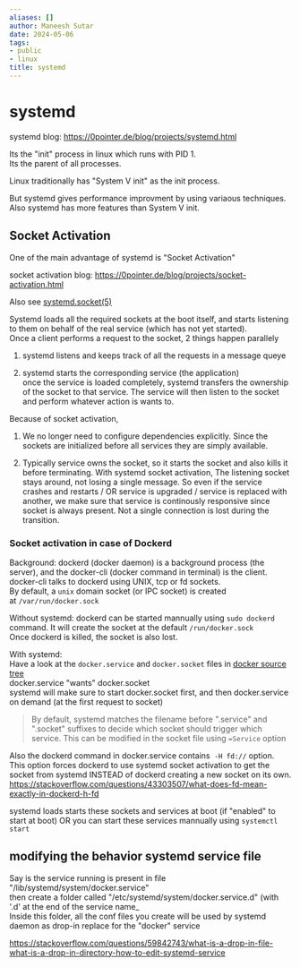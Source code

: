 ```yaml
---
aliases: []
author: Maneesh Sutar
date: 2024-05-06
tags:
- public
- linux
title: systemd
---
```


# systemd

systemd blog: <https://0pointer.de/blog/projects/systemd.html>

Its the "init" process in linux which runs with PID 1.  
Its the parent of all processes.

Linux traditionally has "System V init" as the init process.

But systemd gives performance improvment by using variaous techniques. Also systemd has more features than System V init.

## Socket Activation

One of the main advantage of systemd is "Socket Activation"

socket activation blog: <https://0pointer.de/blog/projects/socket-activation.html>

Also see [systemd.socket(5)](https://manpages.debian.org/testing/systemd/systemd.socket.5.en.html)

Systemd loads all the required sockets at the boot itself, and starts listening to them on behalf of the real service (which has not yet started).  
Once a client performs a request to the socket, 2 things happen parallely

1. systemd listens and keeps track of all the requests in a message queye

1. systemd starts the corresponding service (the application)  
   once the service is loaded completely, systemd transfers the ownership of the socket to that service. The service will then listen to the socket and perform whatever action is wants to.

Because of socket activation,

1. We no longer need to configure dependencies explicitly. Since the sockets are initialized before all services they are simply available.

1. Typically service owns the socket, so it starts the socket and also kills it before terminating. With systemd socket activation, The listening socket stays around, not losing a single message. So even if the service crashes and restarts / OR service is upgraded / service is replaced with another, we make sure that service is continously responsive since socket is always present. Not a single connection is lost during the transition.

### Socket activation in case of Dockerd

Background: dockerd (docker daemon) is a background process (the server), and the docker-cli (docker command in terminal) is the client.  
docker-cli talks to dockerd using UNIX, tcp or fd sockets.  
By default, a `unix` domain socket (or IPC socket) is created at `/var/run/docker.sock`

Without systemd: dockerd can be started mannually using `sudo dockerd`  command. It will create the socket at the default `/run/docker.sock`  
Once dockerd is killed, the socket is also lost.

With systemd:  
Have a look at the `docker.service` and `docker.socket` files in [docker source tree](https://github.com/moby/moby/tree/master/contrib/init/systemd)  
docker.service "wants" docker.socket  
systemd will make sure to start docker.socket first, and then docker.service on demand (at the first request to socket)

 > 
 > By default, systemd matches the filename before ".service" and ".socket" suffixes to decide which socket should trigger which service. This can be modified in the socket file using `=Service` option

Also the dockerd command in docker.service contains  `-H fd://` option. This option forces dockerd to use systemd socket activation to get the socket from systemd INSTEAD of dockerd creating a new socket on its own.  
<https://stackoverflow.com/questions/43303507/what-does-fd-mean-exactly-in-dockerd-h-fd>

systemd loads starts these sockets and services at boot (if "enabled" to start at boot) OR you can start these services mannually using `systemctl start`

## modifying the behavior systemd service file

Say is the service running is present in file "/lib/systemd/system/docker.service"  
then create a folder called "/etc/systemd/system/docker.service.d" (with '.d' at the end of the service name\_  
Inside this folder, all the conf files you create will be used by systemd daemon as drop-in replace for the "docker" service

<https://stackoverflow.com/questions/59842743/what-is-a-drop-in-file-what-is-a-drop-in-directory-how-to-edit-systemd-service>

